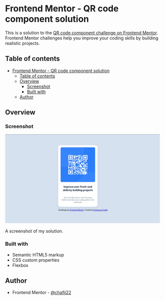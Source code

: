 # Frontend Mentor - QR code component solution

This is a solution to the [QR code component challenge on Frontend Mentor](https://www.frontendmentor.io/challenges/qr-code-component-iux_sIO_H). Frontend Mentor challenges help you improve your coding skills by building realistic projects.

## Table of contents

- [Frontend Mentor - QR code component solution](#frontend-mentor---qr-code-component-solution)
  - [Table of contents](#table-of-contents)
  - [Overview](#overview)
    - [Screenshot](#screenshot)
    - [Built with](#built-with)
  - [Author](#author)

## Overview

### Screenshot

![screenshot](./images/Screenshot.jpg)

A screenshot of my solution.

### Built with

- Semantic HTML5 markup
- CSS custom properties
- Flexbox

## Author

- Frontend Mentor - [@chafii22](https://www.frontendmentor.io/profile/chafii22)
